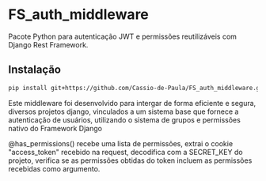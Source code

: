 # FS_auth_middleware

Pacote Python para autenticação JWT e permissões reutilizáveis com Django Rest Framework.

## Instalação

```bash
pip install git+https://github.com/Cassio-de-Paula/FS_auth_middleware.git
```

Este middleware foi desenvolvido para intergar de forma eficiente e segura, diversos projetos django, vinculados a um sistema base que fornece a autenticação de usuários, utilizando o sistema de grupos e permissões nativo do Framework Django

@has_permissions()
recebe uma lista de permissões, extrai o cookie "access_token" recebido na request, decodifica com a SECRET_KEY do projeto, verifica se as permissões obtidas do token incluem as permissões recebidas como argumento. 
